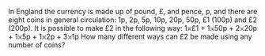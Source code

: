    In England the currency is made up of pound, &pound;, and pence, p, and there are eight coins in general circulation: 1p, 2p, 5p, 10p, 20p, 50p, &pound;1 (100p) and &pound;2 (200p). It is possible to make &pound;2 in the following way: 1<img src='images/symbol_times.gif' width='9' height='9' alt='&times;' border='0' style='vertical-align:middle;' />&pound;1 + 1<img src='images/symbol_times.gif' width='9' height='9' alt='&times;' border='0' style='vertical-align:middle;' />50p + 2<img src='images/symbol_times.gif' width='9' height='9' alt='&times;' border='0' style='vertical-align:middle;' />20p + 1<img src='images/symbol_times.gif' width='9' height='9' alt='&times;' border='0' style='vertical-align:middle;' />5p + 1<img src='images/symbol_times.gif' width='9' height='9' alt='&times;' border='0' style='vertical-align:middle;' />2p + 3<img src='images/symbol_times.gif' width='9' height='9' alt='&times;' border='0' style='vertical-align:middle;' />1p How many different ways can &pound;2 be made using any number of coins?   